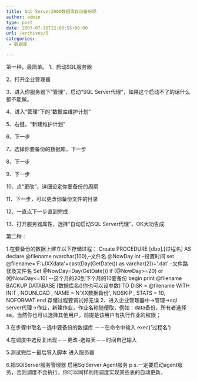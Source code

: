 ```yaml
---
title: Sql Server2000数据库自动备份现
author: admin
type: post
date: 2007-07-10T22:08:55+00:00
url: /archives/5
categories:
 - 数据库

---
```

第一种，最简单。
1、启动SQL服务器

2、打开企业管理器

3、进入你服务器下“管理”，启动“SQL Server代理”，如果这个启动不了的话什么都不能做。

4、进入“管理”下的“数据库维护计划”

5、右键，“新建维护计划”

6、下一步

7、选择你要备份的数据库，下一步

8、下一步

9、下一步

10、点“更改”，详细设定你要备份的周期

11、下一步，可以更改你备份文件的目录

12、一直点下一步直到完成

13、打开服务器属性，选择“自动启动SQL Server代理”，OK大功告成

第二种：

1.在要备份的数据上建立以下存储过程：
Create PROCEDURE [dbo].[过程名] AS
declare
@filename nvarchar(100),–文件名
@NowDay int –设置时间
set @filename='F:\JXXdata'+cast(Day(GetDate()) as varchar(2))+'.dat' –文件路径及文件名
Set @NowDay=Day(GetDate())
if (@NowDay>=20) or (@NowDay<=10) --这个月的20到下个月的10要备份 begin print @filename BACKUP DATABASE [数据库名()你也可以设参数] TO DISK = @filename WITH INIT , NOUNLOAD , NAME = N'XX数据备份', NOSKIP , STATS = 10, NOFORMAT end 存储过程要调试好无误 2、进入企业管理器中->管理->sql server代理->作业，新建作业，作业名称随便取，例如：data备份，所有者选择sa，当然你也可以选择其他用户，前提是该用户有执行作业的权限；

3.在步骤中取名－选中要备份的数据库 －－在命令中输入 exec('过程名')

4.在调度中选反复出现－－更改–选每天－－时间自己输入

5.测试完后－最后导入脚本 进入服务器

6.把SQlServer服务管理器 启用SqlServer Agent服务
p.s.一定要启动agent服务，否则调度不会执行，你可以同样利用调度实现某些表的自动更新。